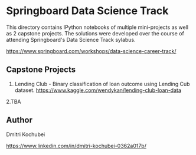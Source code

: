 # Springboard Data Science Track

This directory contains IPython notebooks of multiple mini-projects as well as 2 capstone projects. The solutions were developed over the course of attending Springboard's Data Science Track sylabus.

https://www.springboard.com/workshops/data-science-career-track/

## Capstone Projects
1. Lending Club - Binary classification of loan outcome using Lending Cub dataset.
https://www.kaggle.com/wendykan/lending-club-loan-data

2.TBA

## Author

Dmitri Kochubei

https://www.linkedin.com/in/dmitri-kochubei-0362a017b/